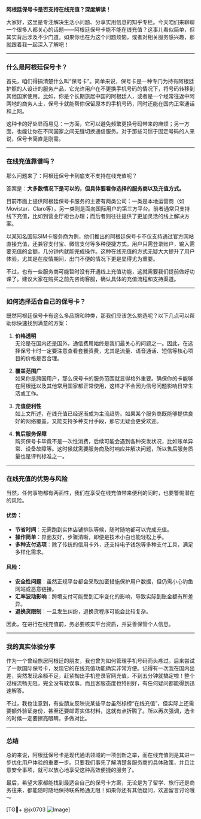 **阿根廷保号卡是否支持在线充值？深度解读！**

大家好，这里是专注解决生活小问题、分享实用信息的知乎专栏。今天咱们来聊聊一个很多人都关心的话题——阿根廷保号卡能不能在线充值？这事儿看似简单，但其实背后涉及不少门道。如果你也在为这个问题烦恼，或者对相关服务感兴趣，那就跟着我一起深入了解吧！

---

### **什么是阿根廷保号卡？**
首先，咱们得搞清楚什么叫“保号卡”。简单来说，保号卡是一种专门为持有阿根廷护照的人设计的服务产品，它允许用户在不更换手机号码的情况下，将号码转移到其他国家使用。比如，你是个长期旅居中国的阿根廷人，或者是一个经常往返中阿两地的商务人士，保号卡就能帮你保留原本的手机号码，同时还能在国内正常通话和上网。

这种卡的好处显而易见：一方面，它可以避免频繁更换号码带来的麻烦；另一方面，也能让你在不同国家之间无缝切换通信服务。对于那些习惯于固定号码的人来说，保号卡简直是刚需。

---

### **在线充值靠谱吗？**
那么问题来了：阿根廷保号卡到底支不支持在线充值呢？

答案是：**大多数情况下是可以的，但具体要看你选择的服务商以及充值方式。**

目前市面上提供阿根廷保号卡服务的主要有两类公司：一类是本地运营商（如Movistar、Claro等），另一类则是面向国际用户的第三方平台。前者通常只支持线下充值，比如到营业厅柜台办理；而后者则往往提供了更加灵活的线上解决方案。

以某知名国际SIM卡服务商为例，他们推出的阿根廷保号卡不仅支持通过官方网站直接充值，还兼容支付宝、微信支付等多种便捷方式。用户只需登录账户，输入需要充值的金额，几分钟内就能完成操作。这种在线充值的方式无疑大大提升了用户体验，尤其是在疫情期间，出门不便的情况下更是显得尤为重要。

不过，也有一些服务商可能暂时没有开通线上充值功能，这就需要我们提前做好功课了。建议大家在购买之前先咨询客服，确认具体的充值流程和支持渠道。

---

### **如何选择适合自己的保号卡？**
既然阿根廷保号卡有这么多品牌和种类，那我们应该怎么挑选呢？以下几点可以帮助你快速找到满意的方案：

1. **价格透明**  
   无论是在国内还是国外，通信费用始终是我们最关心的问题之一。因此，在选择保号卡时一定要注意查看套餐资费，尤其是流量、语音通话、短信等核心项目的价格是否合理。

2. **覆盖范围广**  
   如果你是跨国用户，那么保号卡的服务范围就显得格外重要。确保你的卡能够在阿根廷以及其他常用国家都正常使用，这样才不会因为信号问题影响日常生活或工作。

3. **充值便利性**  
   如上文所述，在线充值已经逐渐成为主流趋势。如果某个服务商既能够提供良好的网络覆盖，又能支持多种支付手段，那它无疑会更受欢迎。

4. **售后服务保障**  
   购买保号卡毕竟不是一次性消费，后续可能会遇到各种突发状况，比如账单异常、设备故障等。这时候就需要服务商及时响应并解决问题，所以售后服务质量也是评判标准之一。

---

### **在线充值的优势与风险**
当然，任何事物都有两面性，我们在享受在线充值带来便利的同时，也要警惕潜在的风险。

#### **优势：**
- **节省时间**：无需跑到实体店铺排队等候，随时随地都可以完成充值。
- **操作简单**：界面友好，步骤清晰，即便是技术小白也能轻松上手。
- **多种支付选项**：除了传统的信用卡外，还支持电子钱包等多种支付工具，满足多样化需求。

#### **风险：**
- **安全性问题**：虽然正规平台都会采取加密措施保护用户数据，但仍需小心钓鱼网站或恶意链接。
- **汇率波动影响**：跨境支付可能受到汇率变化的影响，导致实际到账金额有所差异。
- **退换货限制**：一旦发生纠纷，退换货程序可能会比较复杂。

因此，在进行在线充值前，务必要核实平台资质，并妥善保管个人信息。

---

### **我的真实体验分享**
作为一个曾经旅居阿根廷的朋友，我也曾为如何管理手机号码而头疼过。后来尝试了一款国际保号卡，发现它的在线充值功能确实非常方便。记得有一次我在国内出差，突然发现余额不足，赶紧掏出手机登录官网充值，不到五分钟就搞定啦！整个过程流畅无阻，完全没有耽误事。而且客服态度也特别好，有任何疑问都能得到迅速解答。

不过，我也注意到，有些朋友反映说某些平台虽然标榜“在线充值”，但实际上还需要额外验证身份，甚至还要邮寄实体材料，这就有点折腾了。所以再次强调，选卡的时候一定要擦亮眼睛，多做对比。

---

### **总结**
总的来说，阿根廷保号卡是现代通讯领域的一项创新之举，而在线充值则是其进一步优化用户体验的重要一步。只要我们事先了解清楚各服务商的具体政策，并且注意安全事项，就可以放心地享受这种高效便捷的服务了。

最后，希望大家都能找到最适合自己的保号卡方案，无论是为了留学、旅行还是商务往来，都能随时随地保持联系畅通无阻！如果你还有其他疑问，欢迎留言讨论哦～

[TG💪+ @jx0703 ![Image](https://github.com/user-attachments/assets/dbca1d08-cadb-493c-b0ec-ad6f7a83f270)]